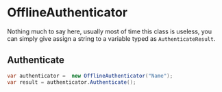 # OfflineAuthenticator

Nothing much to say here, usually most of time this class is useless, you can simply give assign a string to a variable typed as `AuthenticateResult`.

## Authenticate

```cs
var authenticator =  new OfflineAuthenticator("Name");
var result = authenticator.Authenticate();
```